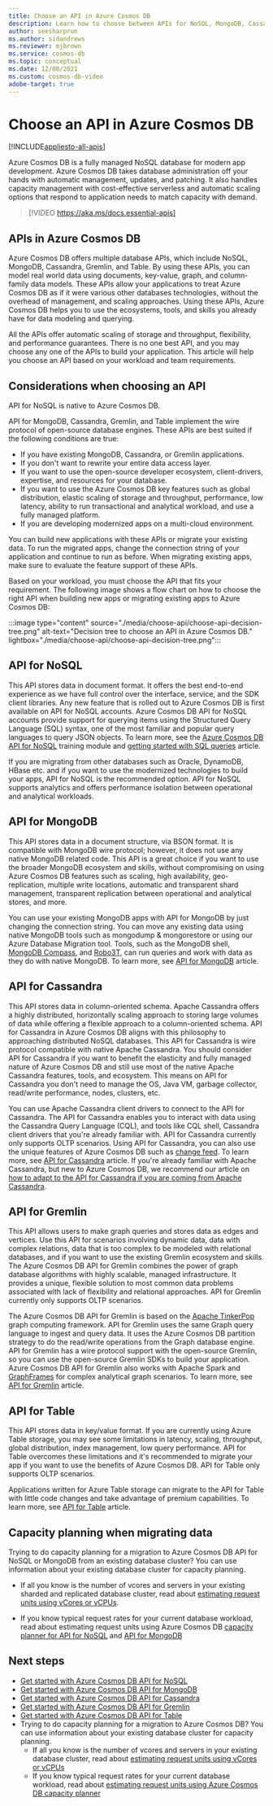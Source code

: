 ```yaml
---
title: Choose an API in Azure Cosmos DB
description: Learn how to choose between APIs for NoSQL, MongoDB, Cassandra, Gremlin, and Table in Azure Cosmos DB based on your workload requirements.
author: seesharprun
ms.author: sidandrews
ms.reviewer: mjbrown
ms.service: cosmos-db
ms.topic: conceptual
ms.date: 12/08/2021
ms.custom: cosmos-db-video
adobe-target: true
---
```


# Choose an API in Azure Cosmos DB
[!INCLUDE[appliesto-all-apis](includes/appliesto-all-apis.md)]

Azure Cosmos DB is a fully managed NoSQL database for modern app development. Azure Cosmos DB takes database administration off your hands with automatic management, updates, and patching. It also handles capacity management with cost-effective serverless and automatic scaling options that respond to application needs to match capacity with demand.

>
> [!VIDEO https://aka.ms/docs.essential-apis]

## APIs in Azure Cosmos DB

Azure Cosmos DB offers multiple database APIs, which include NoSQL, MongoDB, Cassandra, Gremlin, and Table. By using these APIs, you can model real world data using documents, key-value, graph, and column-family data models. These APIs allow your applications to treat Azure Cosmos DB as if it were various other databases technologies, without the overhead of management, and scaling approaches. Using these APIs, Azure Cosmos DB helps you to use the ecosystems, tools, and skills you already have for data modeling and querying.

All the APIs offer automatic scaling of storage and throughput, flexibility, and performance guarantees. There is no one best API, and you may choose any one of the APIs to build your application. This article will help you choose an API based on your workload and team requirements.

## Considerations when choosing an API

API for NoSQL is native to Azure Cosmos DB.

API for MongoDB, Cassandra, Gremlin, and Table implement the wire protocol of open-source database engines. These APIs are best suited if the following conditions are true:

* If you have existing MongoDB, Cassandra, or Gremlin applications.
* If you don't want to rewrite your entire data access layer.
* If you want to use the open-source developer ecosystem, client-drivers, expertise, and resources for your database.
* If you want to use the Azure Cosmos DB key features such as global distribution, elastic scaling of storage and throughput, performance, low latency, ability to run transactional and analytical workload, and use a fully managed platform.
* If you are developing modernized apps on a multi-cloud environment.

You can build new applications with these APIs or migrate your existing data. To run the migrated apps, change the connection string of your application and continue to run as before. When migrating existing apps, make sure to evaluate the feature support of these APIs.

Based on your workload, you must choose the API that fits your requirement. The following image shows a flow chart on how to choose the right API when building new apps or migrating existing apps to Azure Cosmos DB:

:::image type="content" source="./media/choose-api/choose-api-decision-tree.png" alt-text="Decision tree to choose an API in Azure Cosmos DB." lightbox="./media/choose-api/choose-api-decision-tree.png":::

## <a id="coresql-api"></a> API for NoSQL

This API stores data in document format. It offers the best end-to-end experience as we have full control over the interface, service, and the SDK client libraries. Any new feature that is rolled out to Azure Cosmos DB is first available on API for NoSQL accounts. Azure Cosmos DB API for NoSQL accounts provide support for querying items using the Structured Query Language (SQL) syntax, one of the most familiar and popular query languages to query JSON objects. To learn more, see the [Azure Cosmos DB API for NoSQL](/learn/modules/intro-to-azure-cosmos-db-core-api/) training module and [getting started with SQL queries](sql-query-getting-started.md) article.

If you are migrating from other databases such as Oracle, DynamoDB, HBase etc. and if you want to use the modernized technologies to build your apps, API for NoSQL is the recommended option. API for NoSQL supports analytics and offers performance isolation between operational and analytical workloads.

## <a id="mongodb-api"></a> API for MongoDB

This API stores data in a document structure, via BSON format. It is compatible with MongoDB wire protocol; however, it does not use any native MongoDB related code. This API is a great choice if you want to use the broader MongoDB ecosystem and skills, without compromising on using Azure Cosmos DB features such as scaling, high availability, geo-replication, multiple write locations, automatic and transparent shard management, transparent replication between operational and analytical stores, and more.

You can use your existing MongoDB apps with API for MongoDB by just changing the connection string. You can move any existing data using native MongoDB tools such as mongodump & mongorestore or using our Azure Database Migration tool. Tools, such as the MongoDB shell, [MongoDB Compass](mongodb/connect-using-compass.md), and [Robo3T](mongodb/connect-using-robomongo.md), can run queries and work with data as they do with native MongoDB. To learn more, see [API for MongoDB](mongodb/mongodb-introduction.md) article.

## <a id="cassandra-api"></a> API for Cassandra

This API stores data in column-oriented schema. Apache Cassandra offers a highly distributed, horizontally scaling approach to storing large volumes of data while offering a flexible approach to a column-oriented schema. API for Cassandra in Azure Cosmos DB aligns with this philosophy to approaching distributed NoSQL databases. This API for Cassandra is wire protocol compatible with native Apache Cassandra. You should consider API for Cassandra if you want to benefit the elasticity and fully managed nature of Azure Cosmos DB and still use most of the native Apache Cassandra features, tools, and ecosystem. This means on API for Cassandra you don't need to manage the OS, Java VM, garbage collector, read/write performance, nodes, clusters, etc.

You can use Apache Cassandra client drivers to connect to the API for Cassandra. The API for Cassandra enables you to interact with data using the Cassandra Query Language (CQL), and tools like CQL shell, Cassandra client drivers that you're already familiar with. API for Cassandra currently only supports OLTP scenarios. Using API for Cassandra, you can also use the unique features of Azure Cosmos DB such as [change feed](cassandra-change-feed.md). To learn more, see [API for Cassandra](cassandra-introduction.md) article. If you're already familiar with Apache Cassandra, but new to Azure Cosmos DB, we recommend our article on [how to adapt to the API for Cassandra if you are coming from Apache Cassandra](./cassandra/cassandra-adoption.md).

## <a id="gremlin-api"></a> API for Gremlin

This API allows users to make graph queries and stores data as edges and vertices. Use this API for scenarios involving dynamic data, data with complex relations, data that is too complex to be modeled with relational databases, and if you want to use the existing Gremlin ecosystem and skills. The Azure Cosmos DB API for Gremlin combines the power of graph database algorithms with highly scalable, managed infrastructure. It provides a unique, flexible solution to most common data problems associated with lack of flexibility and relational approaches. API for Gremlin currently only supports OLTP scenarios.

The Azure Cosmos DB API for Gremlin is based on the [Apache TinkerPop](https://tinkerpop.apache.org/) graph computing framework. API for Gremlin uses the same Graph query language to ingest and query data. It uses the Azure Cosmos DB partition strategy to do the read/write operations from the Graph database engine. API for Gremlin has a wire protocol support with the open-source Gremlin, so you can use the open-source Gremlin SDKs to build your application. Azure Cosmos DB API for Gremlin also works with Apache Spark and [GraphFrames](https://github.com/graphframes/graphframes) for complex analytical graph scenarios. To learn more, see [API for Gremlin](graph-introduction.md) article.

## <a id="table-api"></a> API for Table

This API stores data in key/value format. If you are currently using Azure Table storage, you may see some limitations in latency, scaling, throughput, global distribution, index management, low query performance. API for Table overcomes these limitations and it's recommended to migrate your app if you want to use the benefits of Azure Cosmos DB. API for Table only supports OLTP scenarios.

Applications written for Azure Table storage can migrate to the API for Table with little code changes and take advantage of premium capabilities. To learn more, see [API for Table](table/introduction.md) article.

## Capacity planning when migrating data

Trying to do capacity planning for a migration to Azure Cosmos DB API for NoSQL or MongoDB from an existing database cluster? You can use information about your existing database cluster for capacity planning.

* If all you know is the number of vcores and servers in your existing sharded and replicated database cluster, read about [estimating request units using vCores or vCPUs](convert-vcore-to-request-unit.md).

* If you know typical request rates for your current database workload, read about estimating request units using Azure Cosmos DB [capacity planner for API for NoSQL](./sql/estimate-ru-with-capacity-planner.md) and [API for MongoDB](./mongodb/estimate-ru-capacity-planner.md)

## Next steps

* [Get started with Azure Cosmos DB API for NoSQL](create-sql-api-dotnet.md)
* [Get started with Azure Cosmos DB API for MongoDB](mongodb/create-mongodb-nodejs.md)
* [Get started with Azure Cosmos DB API for Cassandra](cassandra/manage-data-dotnet.md)
* [Get started with Azure Cosmos DB API for Gremlin](create-graph-dotnet.md)
* [Get started with Azure Cosmos DB API for Table](create-table-dotnet.md)
* Trying to do capacity planning for a migration to Azure Cosmos DB? You can use information about your existing database cluster for capacity planning.
    * If all you know is the number of vcores and servers in your existing database cluster, read about [estimating request units using vCores or vCPUs](convert-vcore-to-request-unit.md) 
    * If you know typical request rates for your current database workload, read about [estimating request units using Azure Cosmos DB capacity planner](./sql/estimate-ru-with-capacity-planner.md)
